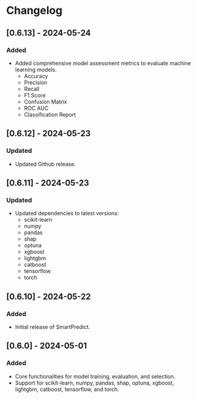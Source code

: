 # Changelog

## [0.6.13] - 2024-05-24
### Added
- Added comprehensive model assessment metrics to evaluate machine learning models.
  - Accuracy
  - Precision
  - Recall
  - F1 Score
  - Confusion Matrix
  - ROC AUC
  - Classification Report

## [0.6.12] - 2024-05-23
### Updated
- Updated Github release.

## [0.6.11] - 2024-05-23
### Updated
- Updated dependencies to latest versions:
  - scikit-learn
  - numpy
  - pandas
  - shap
  - optuna
  - xgboost
  - lightgbm
  - catboost
  - tensorflow
  - torch

## [0.6.10] - 2024-05-22
### Added
- Initial release of SmartPredict.

## [0.6.0] - 2024-05-01
### Added
- Core functionalities for model training, evaluation, and selection.
- Support for scikit-learn, numpy, pandas, shap, optuna, xgboost, lightgbm, catboost, tensorflow, and torch.